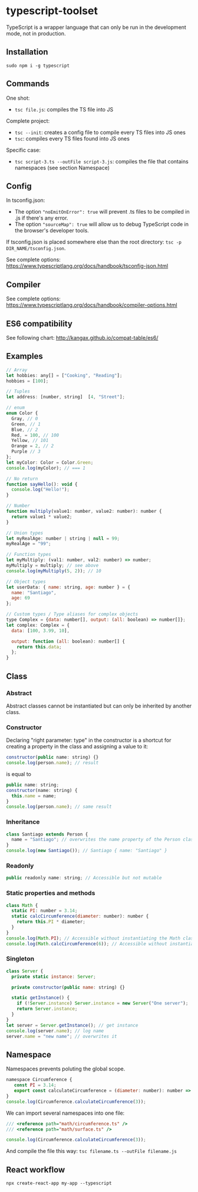 # typescript-toolset

TypeScript is a wrapper language that can only be run in the development mode, not in production.

## Installation

`sudo npm i -g typescript`

## Commands

One shot:

- `tsc file.js`: compiles the TS file into JS

Complete project:

- `tsc --init`: creates a config file to compile every TS files into JS ones
- `tsc`: compiles every TS files found into JS ones

Specific case:

- `tsc script-3.ts --outFile script-3.js`: compiles the file that contains namespaces (see section Namespace)

## Config

In tsconfig.json:

- The option `"noEmitOnError": true` will prevent .ts files to be compiled in .js if there's any error.
- The option `"sourceMap": true` will allow us to debug TypeScript code in the browser's developer tools.

If tsconfig.json is placed somewhere else than the root directory: `tsc -p DIR_NAME/tsconfig.json`.

See complete options: https://www.typescriptlang.org/docs/handbook/tsconfig-json.html

## Compiler

See complete options: https://www.typescriptlang.org/docs/handbook/compiler-options.html

## ES6 compatibility

See following chart: http://kangax.github.io/compat-table/es6/

## Examples

```js
// Array
let hobbies: any[] = ["Cooking", "Reading"];
hobbies = [100];
```

```js
// Tuples
let address: [number, string]  [4, "Street"];
```

```js
// enum
enum Color {
  Gray, // 0
  Green, // 1
  Blue, // 2
  Red, = 100, // 100
  Yellow, // 101
  Orange = 2, // 2
  Purple // 3
};
let myColor: Color = Color.Green;
console.log(myColor); // === 1
```

```js
// No return
function sayHello(): void {
  console.log("Hello!");
}
```

```js
// Number
function multiply(value1: number, value2: number): number {
  return value1 * value2;
}
```

```js
// Union types
let myRealAge: number | string | null = 99;
myRealAge = "99";
```

```js
// Function types
let myMultiply: (val1: number, val2: number) => number;
myMultiply = multiply; // see above
console.log(myMultiply(5, 2)); // 10
```

```js
// Object types
let userData: { name: string, age: number } = {
  name: "Santiago",
  age: 69
};
```

```js
// Custom types / Type aliases for complex objects
type Complex = {data: number[], output: (all: boolean) => number[]};
let complex: Complex = {
  data: [100, 3.99, 10],

  output: function (all: boolean): number[] {
    return this.data;
  };
}
```

## Class

### Abstract

Abstract classes cannot be instantiated but can only be inherited by another class.

### Constructor

Declaring "right parameter: type" in the constructor is a shortcut for creating a property in the class and assigning a value to it:

```js
constructor(public name: string) {}
console.log(person.name); // result
```

is equal to

```js
public name: string;
constructor(name: string) {
  this.name = name;
}
console.log(person.name); // same result
```

### Inheritance

```js
class Santiago extends Person {
  name = "Santiago"; // overwrites the name property of the Person class
}
console.log(new Santiago()); // Santiago { name: "Santiago" }
```

### Readonly

```js
public readonly name: string; // Accessible but not mutable
```

### Static properties and methods

```js
class Math {
  static PI: number = 3.14;
  static calcCircumference(diameter: number): number {
    return this.PI * diameter;
  }
}
console.log(Math.PI); // Accessible without instantiating the Math class
console.log(Math.calcCircumference(6)); // Accessible without instantiating the Math class
```

### Singleton

```js
class Server {
  private static instance: Server;

  private constructor(public name: string) {}

  static getInstance() {
    if (!Server.instance) Server.instance = new Server("One server");
    return Server.instance;
  }
}
let server = Server.getInstance(); // get instance
console.log(server.name); // log name
server.name = "new name"; // overwrites it
```

## Namespace

Namespaces prevents poluting the global scope.

```js
namespace Circumference {
   const PI = 3.14;
   export const calculateCircumference = (diameter: number): number => diameter * PI;
}
console.log(Circumference.calculateCircumference(3));
```

We can import several namespaces into one file:

```js
/// <reference path="math/circumference.ts" />
/// <reference path="math/surface.ts" />

console.log(Circumference.calculateCircumference(3));
```

And compile the file this way: `tsc filename.ts --outFile filename.js`

## React workflow

`npx create-react-app my-app --typescript`
